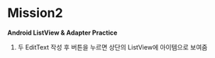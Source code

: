 # Mission2
**Android ListView & Adapter Practice**
1. 두 EditText 작성 후 버튼을 누르면 상단의 ListView에 아이템으로 보여줌

